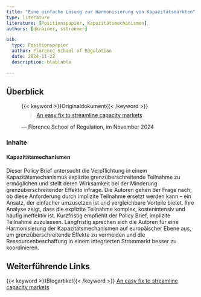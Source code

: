 ```yaml
---
title: "Eine einfache Lösung zur Harmonisierung von Kapazitätsmärkten"
type: literature
literature: [Positionspapier, Kapazitätsmechanismen]
authors: [dkrainer, sstroemer]

bib:
  type: Positionspapier
  author: Florence School of Regulation
  date: 2024-11-22
  description: blablabla

---
```


## Überblick

<figure>
    {{< keyword >}}Originaldokument{{< /keyword >}}
    <blockquote style="margin-top: 0.5em;">
        <a href="https://cadmus.eui.eu/server/api/core/bitstreams/9e1f872a-4169-5f12-a1dd-abf08c0e3de3/content" target="_blank">
            An easy fix to streamline capacity markets
        </a>
    </blockquote>
    <figcaption>— Florence School of Regulation, im November 2024</figcaption>
</figure>

### Inhalte

#### Kapazitätsmechanismen

Dieser Policy Brief untersucht die Verpflichtung in einem Kapazitätsmechanismus explizite grenzüberschreitende Teilnahme zu ermöglichen und stellt deren Wirksamkeit bei der Minderung grenzüberschreitender Effekte infrage. Die Autoren gehen der Frage nach, ob diese Anforderung durch implizite Teilnahme ersetzt werden kann – ein Ansatz, der einfacher umzusetzen ist und vergleichbare Vorteile bietet. Ihre Analyse zeigt, dass die explizite Teilnahme komplex, kostenintensiv und häufig ineffektiv ist. Kurzfristig empfiehlt der Policy Brief, implizite Teilnahme zuzulassen. Langfristig sprechen sich die Autoren für eine Harmonisierung der Kapazitätsmechanismen auf europäischer Ebene aus, um grenzüberschreitende Effekte zu vermeiden und die Ressourcenbeschaffung in einem integrierten Strommarkt besser zu koordinieren.

## Weiterführende Links

{{< keyword >}}Blogartikel{{< /keyword >}} [An easy fix to streamline capacity markets](https://fsr.eui.eu/publications/?handle=1814/77492)
